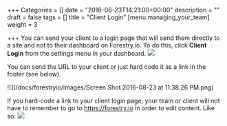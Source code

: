 +++
Categories = []
date = "2016-06-23T14:21:00+00:00"
description = ""
draft = false
tags = []
title = "Client Login"
[menu.managing_your_team]
weight = 3

+++
You can send your client to a login page that will send them directly to a site and not to their dashboard on Forestry.io.  To do this, click **Client Login** from the settings menu in your dashboard.
![](/docs/forestryio/images/forestry-client-login-screen.png)

You can send the URL to your client or just hard code it as a link in the footer (see below).

![](/docs/forestryio/images/Screen Shot 2016-08-23 at 11.38.26 PM.png)

If you hard-code a link to your client login page, your team or client will not have to remember to go to https://forestry.io  in order to edit content.  Like so:
![](/docs/forestryio/images/site-login-link.png)
